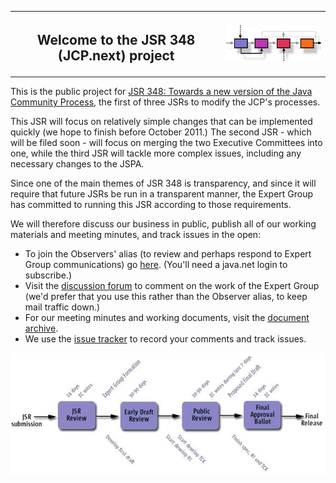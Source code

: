 <table width="100%" border="0" cellspacing="0" cellpadding="0">
<tr>
<th><h2>Welcome to the JSR 348 (JCP.next) project</h2></th>
<th><img src="./images/JCP-process-tiny.jpg" alt="Java Community Process" /> </th>
</tr>
</table>

This is the public project for [JSR 348: Towards a new version of the Java Community Process](http://jcp.org/en/jsr/detail?id=348), 
the first of three JSRs to modify the JCP's processes. 

This JSR will focus on relatively simple changes that can be implemented quickly (we hope to finish before October 2011.) 
The second JSR - which will be filed soon - will focus on merging the two Executive Committees into one,
while the third JSR will tackle more complex issues, including any necessary changes to the JSPA.

Since one of the main themes of JSR 348 is transparency, and since it will require that future JSRs be run in a transparent manner, 
the Expert Group has committed to running this JSR according to those requirements.

We will therefore discuss our business in public, publish all of our working materials and meeting minutes, and track issues in the open:

* To join the Observers' alias (to review and perhaps respond to Expert Group communications) go <a href="http://java.net/projects/jsr348/lists">here</a>. (You'll need a java.net login to subscribe.)
* Visit the <a href="http://java.net/projects/jsr348/forums/General">discussion forum</a> to comment on the work of the Expert Group (we'd prefer that you use this rather than the Observer alias, to keep mail traffic down.)
* For our meeting minutes and working documents, visit the <a href="http://java.net/projects/jsr348/pages/DocumentIndex">document archive</a>.
* We use the <a href="https://github.com/jcp-org/jsr348/issues">issue tracker</a> to record your comments and track issues.

![Java Community Process](./images/JSR-lifecycle.jpg)

